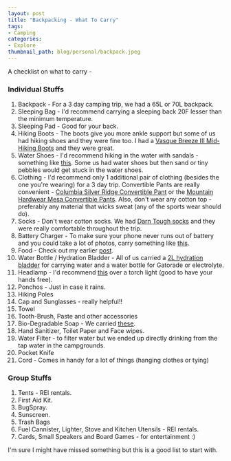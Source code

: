 ```yaml
---
layout: post
title: "Backpacking - What To Carry"
tags:
- Camping
categories:
- Explore
thumbnail_path: blog/personal/backpack.jpeg
---
```


A checklist on what to carry - 

### Individual Stuffs

1. Backpack - For a 3 day camping trip, we had a 65L or 70L backpack.
2. Sleeping Bag - I'd recommend carrying a sleeping back 20F lesser than the minimum temperature.
3. Sleeping Pad - Good for your back.
4. Hiking Boots - The boots give you more ankle support but some of us had hiking shoes and they were fine too. I had a [Vasque Breeze III Mid-Hiking Boots](https://www.rei.com/product/109017/vasque-breeze-iii-mid-gtx-hiking-boots-mens) and they were great.
5. Water Shoes - I'd recommend hiking in the water with sandals - something like [this](http://www.columbia.com/techsun-vent-%7C-231-%7C-12-887921755291.html). Some us had water shoes but then sand or tiny pebbles would get stuck in the water shoes. 
6. Clothing - I'd recommend only 1 additional pair of clothing (besides the one you're wearing) for a 3 day trip. Convertible Pants are really convenient - [Columbia Silver Ridge Convertible Pant](http://www.columbia.com/silver-ridge-convertible-pant-%7C-160-%7C-32-886108139510.html) or the [Mountain Hardwear Mesa Convertible Pants](http://www.mountainhardwear.com/mens-mesa-convertible-ii-pant-1649001.html). Also, don't wear any cotton top - preferably any material that wicks sweat (any of the sports wear should do).
7. Socks - Don't wear cotton socks. We had [Darn Tough socks](https://darntough.com/collections/mens-hike-trek/products/coolmax-coolmax-micro-crew-cushion) and they were really comfortable throughout the trip.
8. Battery Charger - To make sure your phone never runs out of battery and you could take a lot of photos, carry something like [this](https://www.amazon.com/Anker-bar-Sized-Portable-High-Speed-Technology/dp/B00P7N0320).
9. Food - Check out my earlier [post](http://kaushik88.github.io/blog/2017/03/23/camping-food/).
10. Water Bottle / Hydration Bladder - All of us carried a [2L hydration bladder](https://www.amazon.com/dp/B006JYHFJA/ref=twister_B00P7MYS6I?_encoding=UTF8&psc=1) for carrying water and a water bottle for Gatorade or electrolyte.
11. Headlamp - I'd recommend [this](https://www.amazon.com/Headlamp-Headlight-Battery-Batteries-Included/dp/B005FEGYJC/) over a torch light (good to have your hands free).
12. Ponchos - Just in case it rains.
13. Hiking Poles
14. Cap and Sunglasses - really helpful!!
15. Towel
16. Tooth-Brush, Paste and other accessories
17. Bio-Degradable Soap - We carried [these](https://www.rei.com/product/862429/sea-to-summit-wilderness-wash-soap-3-fl-oz).
18. Hand Sanitizer, Toilet Paper and Face wipes.
19. Water Filter - to filter water but we ended up directly drinking from the tap water in the campgrounds.
20. Pocket Knife
21. Cord - Comes in handy for a lot of things (hanging clothes or tying)

### Group Stuffs

1. Tents - REI rentals.
2. First Aid Kit.
3. BugSpray.
4. Sunscreen.
5. Trash Bags
6. Fuel Cannister, Lighter, Stove and Kitchen Utensils - REI rentals.
7. Cards, Small Speakers and Board Games - for entertainment :)

I'm sure I might have missed something but this is a good list to start with.